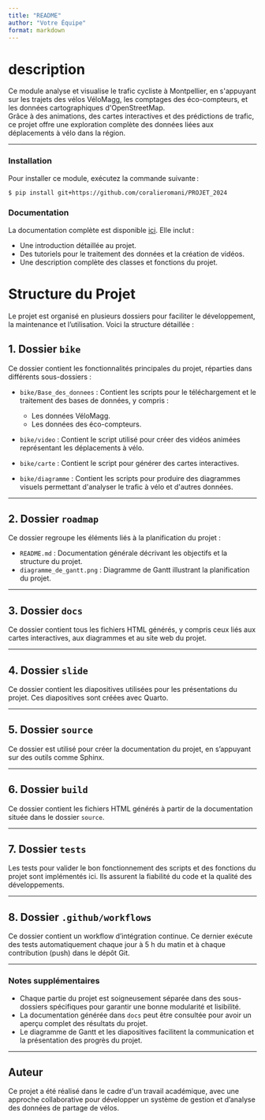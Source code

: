 ```yaml
---
title: "README"
author: "Votre Équipe"
format: markdown
---
```


# **description**

Ce module analyse et visualise le trafic cycliste à Montpellier, en s'appuyant sur les trajets des vélos VéloMagg, les comptages des éco-compteurs, et les données cartographiques d'OpenStreetMap.  
Grâce à des animations, des cartes interactives et des prédictions de trafic, ce projet offre une exploration complète des données liées aux déplacements à vélo dans la région.

---
### **Installation**
Pour installer ce module, exécutez la commande suivante :
```bash
$ pip install git+https://github.com/coralieromani/PROJET_2024
```
### **Documentation**
La documentation complète est disponible [ici](https://lien..). Elle inclut :
- Une introduction détaillée au projet.
- Des tutoriels pour le traitement des données et la création de vidéos.
- Une description complète des classes et fonctions du projet.
# Structure du Projet

Le projet est organisé en plusieurs dossiers pour faciliter le développement, la maintenance et l’utilisation. Voici la structure détaillée :

## 1. Dossier `bike`
Ce dossier contient les fonctionnalités principales du projet, réparties dans différents sous-dossiers :

- `bike/Base_des_donnees` : Contient les scripts pour le téléchargement et le traitement des bases de données, y compris :
  - Les données VéloMagg.
  - Les données des éco-compteurs.

- `bike/video` : Contient le script utilisé pour créer des vidéos animées représentant les déplacements à vélo.

- `bike/carte` : Contient le script pour générer des cartes interactives.

- `bike/diagramme` : Contient les scripts pour produire des diagrammes visuels permettant d'analyser le trafic à vélo et d'autres données.

---

## 2. Dossier `roadmap`
Ce dossier regroupe les éléments liés à la planification du projet :

- `README.md` : Documentation générale décrivant les objectifs et la structure du projet.
- `diagramme_de_gantt.png` : Diagramme de Gantt illustrant la planification du projet.

---

## 3. Dossier `docs`
Ce dossier contient tous les fichiers HTML générés, y compris ceux liés aux cartes interactives, aux diagrammes et au site web du projet.

---

## 4. Dossier `slide`
Ce dossier contient les diapositives utilisées pour les présentations du projet. Ces diapositives sont créées avec Quarto.

---

## 5. Dossier `source`
Ce dossier est utilisé pour créer la documentation du projet, en s’appuyant sur des outils comme Sphinx.

---

## 6. Dossier `build`
Ce dossier contient les fichiers HTML générés à partir de la documentation située dans le dossier `source`.

---

## 7. Dossier `tests`
Les tests pour valider le bon fonctionnement des scripts et des fonctions du projet sont implémentés ici. Ils assurent la fiabilité du code et la qualité des développements.

---

## 8. Dossier `.github/workflows`
Ce dossier contient un workflow d’intégration continue. Ce dernier exécute des tests automatiquement chaque jour à 5 h du matin et à chaque contribution (push) dans le dépôt Git.

---

### Notes supplémentaires
- Chaque partie du projet est soigneusement séparée dans des sous-dossiers spécifiques pour garantir une bonne modularité et lisibilité.
- La documentation générée dans `docs` peut être consultée pour avoir un aperçu complet des résultats du projet.
- Le diagramme de Gantt et les diapositives facilitent la communication et la présentation des progrès du projet.

---

## Auteur
Ce projet a été réalisé dans le cadre d'un travail académique, avec une approche collaborative pour développer un système de gestion et d’analyse des données de partage de vélos.
